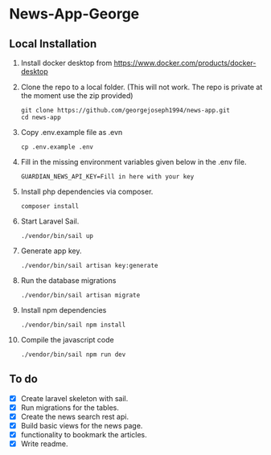 # News-App-George

## Local Installation

1. Install docker desktop from https://www.docker.com/products/docker-desktop
2. Clone the repo to a local folder. (This will not work. The repo is private at the moment use the zip provided)

    ```
    git clone https://github.com/georgejoseph1994/news-app.git
    cd news-app
    ```

3. Copy .env.example file as .evn

    ```
    cp .env.example .env
    ```

4. Fill in the missing environment variables given below in the .env file.

    ```
    GUARDIAN_NEWS_API_KEY=Fill in here with your key
    ```

5. Install php dependencies via composer.

    ```
    composer install
    ```

6. Start Laravel Sail.

    ```
    ./vendor/bin/sail up
    ```

7. Generate app key.

    ```
    ./vendor/bin/sail artisan key:generate
    ```

8. Run the database migrations

    ```
    ./vendor/bin/sail artisan migrate
    ```

9. Install npm dependencies

    ```
    ./vendor/bin/sail npm install
    ```

10. Compile the javascript code
    ```
    ./vendor/bin/sail npm run dev
    ```

## To do

-   [x] Create laravel skeleton with sail.
-   [x] Run migrations for the tables.
-   [x] Create the news search rest api.
-   [x] Build basic views for the news page.
-   [x] functionality to bookmark the articles.
-   [x] Write readme.
